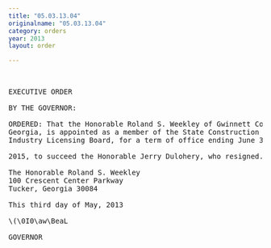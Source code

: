 ```yaml
---
title: "05.03.13.04"
originalname: "05.03.13.04"
category: orders
year: 2013
layout: order

---
```

<pre>
 

EXECUTIVE ORDER

BY THE GOVERNOR:

ORDERED: That the Honorable Roland S. Weekley of Gwinnett County,
Georgia, is appointed as a member of the State Construction
Industry Licensing Board, for a term of office ending June 30,

2015, to succeed the Honorable Jerry Dulohery, who resigned.

The Honorable Roland S. Weekley
100 Crescent Center Parkway
Tucker, Georgia 30084

This third day of May, 2013

\(\0I0\aw\BeaL

GOVERNOR

</pre>
